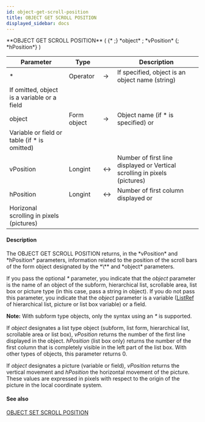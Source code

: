 ```yaml
---
id: object-get-scroll-position
title: OBJECT GET SCROLL POSITION
displayed_sidebar: docs
---
```


<!--REF #_command_.OBJECT GET SCROLL POSITION.Syntax-->**OBJECT GET SCROLL POSITION** ( {* ;} *object* ; *vPosition* {; *hPosition*} )<!-- END REF-->
<!--REF #_command_.OBJECT GET SCROLL POSITION.Params-->
| Parameter | Type |  | Description |
| --- | --- | --- | --- |
| * | Operator | -> | If specified, object is an object name (string) 
If omitted, object is a variable or a field |
| object | Form object | -> | Object name (if * is specified) or 
Variable or field or table (if * is omitted) |
| vPosition | Longint | <-> | Number of first line displayed or Vertical scrolling in pixels (pictures) |
| hPosition | Longint | <-> | Number of first column displayed or
Horizonal scrolling in pixels (pictures) |

<!-- END REF-->

#### Description 

<!--REF #_command_.OBJECT GET SCROLL POSITION.Summary-->The OBJECT GET SCROLL POSITION returns, in the *vPosition* and *hPosition* parameters, information related to the position of the scroll bars of the form object designated by the *\** and *object* parameters.<!-- END REF-->

If you pass the optional *\** parameter, you indicate that the *object* parameter is the name of an object of the subform, hierarchical list, scrollable area, list box or picture type (in this case, pass a string in object). If you do not pass this parameter, you indicate that the *object* parameter is a variable ([ListRef](# "A Longint reference to a hierachical list") of hierarchical list, picture or list box variable) or a field.

**Note:** With subform type objects, only the syntax using an *\** is supported. 

If *object* designates a list type object (subform, list form, hierarchical list, scrollable area or list box), *vPosition* returns the number of the first line displayed in the object. *hPosition* (list box only) returns the number of the first column that is completely visible in the left part of the list box. With other types of objects, this parameter returns 0.

If *object* designates a picture (variable or field), *vPosition* returns the vertical movement and *hPosition* the horizontal movement of the picture. These values are expressed in pixels with respect to the origin of the picture in the local coordinate system. 

#### See also 
[OBJECT SET SCROLL POSITION](object-set-scroll-position.md)  